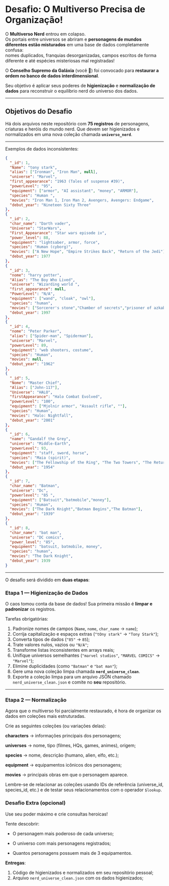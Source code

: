# Desafio: O Multiverso Precisa de Organização!

O **Multiverso Nerd** entrou em colapso.  
Os portais entre universos se abriram e **personagens de mundos diferentes estão misturados** em uma base de dados completamente confusa:  
nomes duplicados, franquias desorganizadas, campos escritos de forma diferente e até espécies misteriosas mal registradas!

O **Conselho Supremo da Galáxia** (você 👀) foi convocado para **restaurar a ordem no banco de dados interdimensional**.

Seu objetivo é aplicar seus poderes de **higienização** e **normalização de dados** para reconstruir o equilíbrio nerd do universo dos dados.

---

## Objetivos do Desafio

Há dois arquivos neste repositório com **75 registros** de personagens, criaturas e heróis do mundo nerd. Que devem ser higienizados e normalizados em uma nova coleção chamada **`universo_nerd`**.

---

Exemplos de dados inconsistentes:

```json
{
  "_id": 1,
  "Name": "tony stark",
  "alias": ["Ironman", "Iron Man", null],
  "universe": "Marvel",
  "first_appearance": "1963 (Tales of suspense #39)",
  "powerLevel": "95",
  "equipment": ["armor", "AI assistant", "money", "ARMOR"],
  "species": "Human ",
  "movies": "Iron Man 1, Iron Man 2, Avengers, Avengers: Endgame",
  "debut_year": "Nineteen Sixty Three"
},
{
  "_id": 2,
  "char_name": "Darth vader",
  "Universe": "StarWars",
  "First_Appearance": "Star wars episode iv",
  "power_level": 88,
  "equipment": "lightsaber, armor, force",
  "species": "Human (cyborg)",
  "movies": ["A New Hope", "Empire Strikes Back", "Return of the Jedi"],
  "debut_year": 1977
},
{
  "_id": 3,
  "nome": "harry potter",
  "Alias": "The Boy Who Lived",
  "universe": "Wizarding world ",
  "first_appearance": null,
  "PowerLevel": "N/A",
  "equipment": ["wand", "cloak", "owl"],
  "species": "human",
  "movies": ["Sorcerer's stone","Chamber of secrets","prisoner of azkaban"],
  "debut_year": 1997
},
{
  "_id": 4,
  "nome": "Peter Parker",
  "alias": ["Spider-man", "Spiderman"],
  "universe": "Marvel",
  "powerLevel": 89,
  "equipment": "web shooters, costume",
  "species": "Human",
  "movies": null,
  "debut_year": "1962"
},
{
  "_id": 5,
  "Nome": "Master Chief",
  "Alias": ["John-117"],
  "Universe": "HALO",
  "firstAppearance": "Halo Combat Evolved",
  "powerLevel": "100",
  "equipment": ["Mjolnir armor", "Assault rifle", ""],
  "species": "Human",
  "movies": "Halo: Nightfall",
  "debut_year": "2001"
},
{
  "_id": 6,
  "name": "Gandalf the Grey",
  "universe": "Middle-Earth",
  "powerLevel": 93,
  "equipment": "staff, sword, horse",
  "species": "Maia (spirit)",
  "movies": ["The Fellowship of the Ring", "The Two Towers", "The Return of the King"],
  "debut_year": "1954"
},
{
  "_id": 7,
  "char_name": "Batman",
  "universe": "Dc",
  "powerlevel": "85 ",
  "equipment": ["Batsuit","batmobile","money"],
  "species": "Human",
  "movies": ["The Dark Knight","Batman Begins","The Batman"],
  "debut_year": "1939"
},
{
  "_id": 8,
  "char_name": "bat man",
  "universe": "DC comics",
  "power_level": "85",
  "equipment": "batsuit, batmobile, money",
  "species": "human",
  "movies": "The Dark Knight",
  "debut_year": 1939
}
```

---

O desafio será dividido em **duas etapas**:

### Etapa 1 — Higienização de Dados

O caos tomou conta da base de dados! Sua primeira missão é **limpar e padronizar** os registros.

Tarefas obrigatórias:

1. Padronize nomes de campos (`Name`, `nome`, `char_name` → `name`);
2. Corrija capitalização e espaços extras (`"tOny stark"` → `"Tony Stark"`);
3. Converta tipos de dados (`"85"` → `85`);
4. Trate valores nulos, vazios ou `"N/A"`;
5. Transforme listas inconsistentes em arrays reais;
6. Unifique universos semelhantes (`"marvel studios"`, `"MARVEL COMICS"` → `"Marvel"`);
7. Elimine duplicidades (como `"Batman"` e `"bat man"`);
8. Gere uma nova coleção limpa chamada **`nerd_universe_clean`**.
9. Exporte a coleção limpa para um arquivo JSON chamado `nerd_universe_clean.json` e comite no **seu** repositório.

---

### Etapa 2 — Normalização

Agora que o multiverso foi parcialmente restaurado, é hora de organizar os dados em coleções mais estruturadas.

Crie as seguintes coleções (ou variações delas):

**characters** → informações principais dos personagens;

**universes** → nome, tipo (filmes, HQs, games, animes), origem;

**species** → nome, descrição (humano, alien, elfo, etc.);

**equipment** → equipamentos icônicos dos personagens;

**movies** → principais obras em que o personagem aparece.

Lembre-se de relacionar as coleções usando IDs de referência (universe_id, species_id, etc.)
e de testar seus relacionamentos com o operador `$lookup`.


### Desafio Extra (opcional)

Use seu poder máximo e crie consultas heroicas!

Tente descobrir:

* O personagem mais poderoso de cada universo;

* O universo com mais personagens registrados;

* Quantos personagens possuem mais de 3 equipamentos.

**Entregas**: 

1. Código de higienizados e normalizados em seu repositório pessoal;
2. Arquivo `nerd_universe_clean.json` com os dados higienizados;
